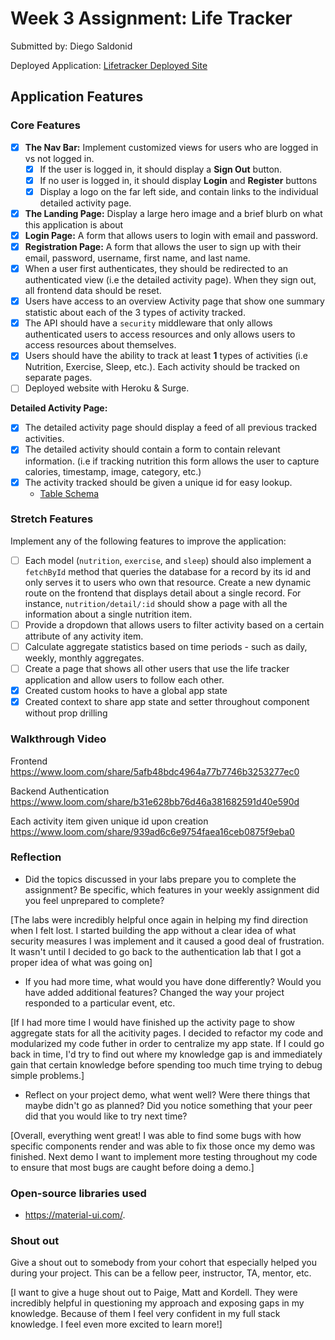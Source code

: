 # Week 3 Assignment: Life Tracker

Submitted by: Diego Saldonid

Deployed Application: [Lifetracker Deployed Site](ADD_LINK_HERE)

## Application Features

### Core Features

- [x] **The Nav Bar:** Implement customized views for users who are logged in vs not logged in.
  - [x] If the user is logged in, it should display a **Sign Out** button. 
  - [x] If no user is logged in, it should display **Login** and **Register** buttons
  - [x] Display a logo on the far left side, and contain links to the individual detailed activity page. 
- [x] **The Landing Page:** Display a large hero image and a brief blurb on what this application is about
- [x] **Login Page:** A form that allows users to login with email and password.
- [x] **Registration Page:** A form that allows the user to sign up with their email, password, username, first name, and last name.
- [x] When a user first authenticates, they should be redirected to an authenticated view (i.e the detailed activity page). When they sign out, all frontend data should be reset.
- [x] Users have access to an overview Activity page that show one summary statistic about each of the 3 types of activity tracked.
- [x] The API should have a `security` middleware that only allows authenticated users to access resources and only allows users to access resources about themselves. 
- [x] Users should have the ability to track at least **1** types of activities (i.e Nutrition, Exercise, Sleep, etc.). Each activity should be tracked on separate pages.
- [ ] Deployed website with Heroku & Surge. 

**Detailed Activity Page:**
- [x] The detailed activity page should display a feed of all previous tracked activities.
- [x] The detailed activity should contain a form to contain relevant information. (i.e if tracking nutrition this form allows the user to capture calories, timestamp, image, category, etc.) 
- [x] The activity tracked should be given a unique id for easy lookup.
  * [Table Schema](https://github.com/dsaldonid/SITE_assignment3/blob/main/api/fitness-app-schema.sql) 

### Stretch Features

Implement any of the following features to improve the application:
- [ ] Each model (`nutrition`, `exercise`, and `sleep`) should also implement a `fetchById` method that queries the database for a record by its id and only serves it to users who own that resource. Create a new dynamic route on the frontend that displays detail about a single record. For instance, `nutrition/detail/:id` should show a page with all the information about a single nutrition item.
- [ ] Provide a dropdown that allows users to filter activity based on a certain attribute of any activity item.
- [ ] Calculate aggregate statistics based on time periods - such as daily, weekly, monthly aggregates.
- [ ] Create a page that shows all other users that use the life tracker application and allow users to follow each other.
- [x] Created custom hooks to have a global app state
- [x] Created context to share app state and setter throughout component without prop drilling

### Walkthrough Video
 Frontend
https://www.loom.com/share/5afb48bdc4964a77b7746b3253277ec0

Backend Authentication
https://www.loom.com/share/b31e628bb76d46a381682591d40e590d

Each activity item given unique id upon creation
https://www.loom.com/share/939ad6c6e9754faea16ceb0875f9eba0

### Reflection

* Did the topics discussed in your labs prepare you to complete the assignment? Be specific, which features in your weekly assignment did you feel unprepared to complete?

[The labs were incredibly helpful once again in helping my find direction when I felt lost. I started building the app without a clear idea of what security measures I was implement and it caused a good deal of frustration. It wasn't until I decided to go back to the authentication lab that I got a proper idea of what was going on]

* If you had more time, what would you have done differently? Would you have added additional features? Changed the way your project responded to a particular event, etc.
  
[If I had more time I would have finished up the activity page to show aggregate stats for all the acitivity pages. I decided to refactor my code and modularized my code futher in order to centralize my app state. If I could go back in time, I'd try to find out where my knowledge gap is and immediately gain that certain knowledge before spending too much time trying to debug simple problems.]

* Reflect on your project demo, what went well? Were there things that maybe didn't go as planned? Did you notice something that your peer did that you would like to try next time?

[Overall, everything went great! I was able to find some bugs with how specific components render and was able to fix those once my demo was finished. Next demo I want to implement more testing throughout my code to ensure that most bugs are caught before doing a demo.]

### Open-source libraries used

- https://material-ui.com/.

### Shout out

Give a shout out to somebody from your cohort that especially helped you during your project. This can be a fellow peer, instructor, TA, mentor, etc.

[I want to give a huge shout out to Paige, Matt and Kordell. They were incredibly helpful in questioning my approach and exposing gaps in my knowledge. Because of them I feel very confident in my full stack knowledge. I feel even more excited to learn more!]
